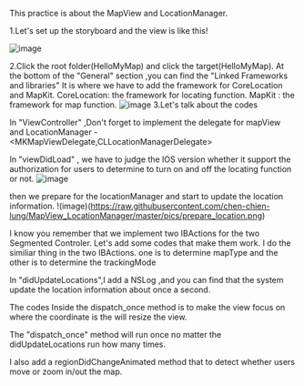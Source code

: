 This practice is about the MapView and LocationManager.

1.Let's set up the storyboard and the view is like this!

![image](https://raw.githubusercontent.com/chen-chien-lung/MapView_LocationManager/master/pics/storeboard.png)

2.Click the root folder(HelloMyMap) and click the target(HelloMyMap).
  At the bottom of the "General" section ,you can find the "Linked Frameworks and libraries"
  It is where we have to add the framework for CoreLocation and MapKit.
  CoreLocation: the framework for locating function.
  MapKit : the framework for map function.
  ![image](https://raw.githubusercontent.com/chen-chien-lung/MapView_LocationManager/master/pics/framework.png)
3.Let's talk about the codes

  In "ViewController" ,Don't forget to implement the delegate for mapView and LocationManager -<MKMapViewDelegate,CLLocationManagerDelegate>
  
  In "viewDidLoad" , we have to judge the IOS version whether it support the authorization for users to determine to turn on and off the locating function or not.
 ![image](https://raw.githubusercontent.com/chen-chien-lung/MapView_LocationManager/master/pics/judge1.png)
 
 then we prepare for the locationManager and start to update the location information.
 !(image)(https://raw.githubusercontent.com/chen-chien-lung/MapView_LocationManager/master/pics/prepare_location.png)
 
 I know you remember that we implement two IBActions for the two Segmented Controler.
 Let's add some codes that make them work.
 I do the similiar thing in the two IBActions.
 one is to determine mapType and the other is to determine the trackingMode
 
 In "didUpdateLocations",I add a NSLog ,and you can find that the system update the location information about once a second.
 
 The codes Inside the dispatch_once method is to make the view focus on where the coordinate is the will resize the view.
 
 The "dispatch_once" method will run once no matter the didUpdateLocations run how many times.
 
 I also add a regionDidChangeAnimated method that to detect whether users move or zoom in/out the map.
